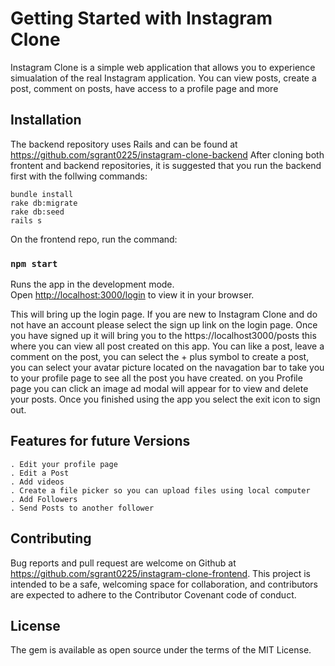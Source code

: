 # Getting Started with Instagram Clone

Instagram Clone is a simple web application that allows you to experience simualation of the real Instagram application. You can view posts, create a post, comment on posts, have access to a profile page and more

## Installation

The backend repository uses Rails and can be found at https://github.com/sgrant0225/instagram-clone-backend After cloning both frontent and backend repositories, it is suggested that you run the backend first with the follwing commands:

```
bundle install
rake db:migrate
rake db:seed
rails s
```

On the frontend repo, run the command:
### `npm start`

Runs the app in the development mode.\
Open [http://localhost:3000/login](http://localhost:3000/login) to view it in your browser.

This will bring up the login page.  If you are new to Instagram Clone and do not have an account please select the sign up link on the login page. Once you have signed up it will bring you to the https://localhost3000/posts this where you can view all post created on this app.  You can like a post, leave a comment on the post, you can select the + plus symbol to create a post, you can select your avatar picture located on the navagation bar to take you to your profile page to see all the post you have created. on you Profile page you can click an image ad modal will appear for to view and delete your posts.  Once you finished using the app you select the exit icon to sign out. 

## Features for future Versions
```
. Edit your profile page
. Edit a Post
. Add videos
. Create a file picker so you can upload files using local computer
. Add Followers
. Send Posts to another follower
```
## Contributing
Bug reports and pull request are welcome on Github at https://github.com/sgrant0225/instagram-clone-frontend. This project is intended to be a safe, welcoming space for collaboration, and contributors are expected to adhere to the Contributor Covenant code of conduct.

## License
The gem is available as open source under the terms of the MIT License.
